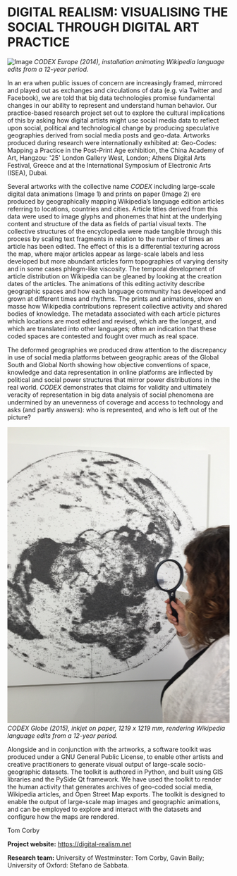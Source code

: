 # DIGITAL REALISM: VISUALISING THE SOCIAL THROUGH DIGITAL ART PRACTICE

![Image](Images/DigitalRealism_Image1.jpg)
_CODEX Europe (2014), installation animating Wikipedia language edits from a 12-year period._

In an era when public issues of concern are increasingly framed, mirrored and played out as exchanges and circulations of data (e.g. via Twitter and Facebook), we are told that big data technologies promise fundamental changes in our ability to represent and understand human behavior. Our practice-based research project set out to explore the cultural implications of this by asking how digital artists might use social media data to reflect upon social, political and technological change by producing speculative geographies derived from social media posts and geo-data. Artworks produced during research were internationally exhibited at: Geo-Codes: Mapping a Practice in the Post-Print Age exhibition, the China Academy of Art, Hangzou: '25' London Gallery West, London; Athens Digital Arts Festival, Greece and at the International Symposium of Electronic Arts (ISEA), Dubai.

Several artworks with the collective name _CODEX_ including large-scale digital data animations (Image 1) and prints on paper (Image 2) ere produced by geographically mapping Wikipedia’s language edition articles referring to locations, countries and cities. Article titles derived from this data were used to image glyphs and phonemes that hint at the underlying content and structure of the data as fields of partial visual texts. The collective structures of the encyclopedia were made tangible through this process by scaling text fragments in relation to the number of times an article has been edited. The effect of this is a differential texturing across the map, where major articles appear as large-scale labels and less developed but more abundant articles form topographies of varying density and in some cases phlegm-like viscosity. The temporal development of article distribution on Wikipedia can be gleaned by looking at the creation dates of the articles. The animations of this editing activity describe geographic spaces and how each language community has developed and grown at different times and rhythms. The prints and animations, show en masse how Wikipedia contributions represent collective activity and shared bodies of knowledge. The metadata associated with each article pictures which locations are most edited and revised, which are the longest, and which are translated into other languages; often an indication that these coded spaces are contested and fought over much as real space.

The deformed geographies we produced draw attention to the discrepancy in use of social media platforms between geographic areas of the Global South and Global North showing how objective conventions of space, knowledge and data representation in online platforms are inflected by political and social power structures that mirror power distributions in the real world.  _CODEX_ demonstrates that claims for validity and ultimately veracity of representation in big data analysis of social phenomena are undermined by an unevenness of coverage and access to technology and asks (and partly answers): who is represented, and who is left out of the picture?


![Image](Images/DigitalRealism_Image2.jpg)
_CODEX Globe (2015), inkjet on paper, 1219 x 1219 mm, rendering Wikipedia language edits from a 12-year period._

Alongside and in conjunction with the artworks, a software toolkit was produced under a GNU General Public License, to enable other artists and creative practitioners to generate visual output of large-scale socio-geographic datasets. The toolkit is authored in Python, and built using GIS libraries and the PySide Qt framework. We have used the toolkit to render the human activity that generates archives of geo-coded social media, Wikipedia articles, and Open Street Map exports. The toolkit is designed to enable the output of large-scale map images and geographic animations, and can be employed to explore and interact with the datasets and configure how the maps are rendered.

Tom Corby

**Project website:**
https://digital-realism.net

**Research team:**
University of Westminster: Tom Corby, Gavin Baily; University of Oxford: Stefano de Sabbata.


